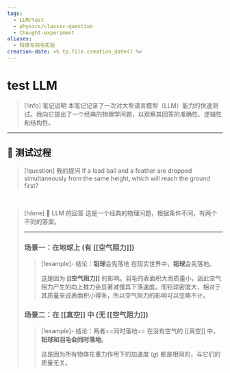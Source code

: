 ```yaml
---
tags:
  - LLM/test
  - physics/classic-question
  - thought-experiment
aliases:
  - 铅球与羽毛实验
creation-date: <% tp.file.creation_date() %>
---
```

# test LLM

> [!info] 笔记说明
> 本笔记记录了一次对大型语言模型（LLM）能力的快速测试。我向它提出了一个经典的物理学问题，以观察其回答的准确性、逻辑性和结构性。

---

## 🧪 测试过程

>[!question] 我的提问
>If a lead ball and a feather are dropped simultaneously from the same height, which will reach the ground first?

<br>

> [!done] 🤖 LLM 的回答
> 这是一个经典的物理问题，根据条件不同，有两个不同的答案。
>
> ---
>
> ### 场景一：在地球上 (有 [[空气阻力]])
> 
> > [!example]- 结论：**铅球**会先落地
> > 在现实世界中，**铅球**会先落地。
> > 
> > 这是因为 **[[空气阻力]]** 的影响。羽毛的表面积大而质量小，因此空气阻力产生的向上推力会显著减慢其下落速度。而铅球密度大，相对于其质量来说表面积小得多，所以空气阻力的影响可以忽略不计。
>
> ### 场景二：在 [[真空]] 中 (无 [[空气阻力]])
> 
> > [!example]- 结论：两者==同时落地==
> > 在没有空气的 [[真空]] 中，**铅球和羽毛会同时落地**。
> >
> > 这是因为所有物体在重力作用下的加速度 ($g$) 都是相同的，与它们的质量无关。
